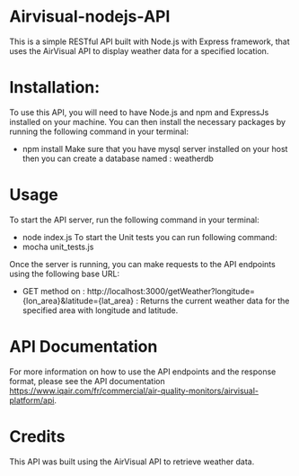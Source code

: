 # Airvisual-nodejs-API

This is a simple RESTful API built with Node.js with Express framework, that uses the AirVisual API to display weather data for a specified location.

# Installation:

To use this API, you will need to have Node.js and npm and ExpressJs installed on your machine. You can then install the necessary packages by running the following command in your terminal:
  - npm install
Make sure that you have mysql server installed on your host then you can create a database named : weatherdb

# Usage
To start the API server, run the following command in your terminal:
  - node index.js
To start the Unit tests you can run following command:
  - mocha unit_tests.js

Once the server is running, you can make requests to the API endpoints using the following base URL:
  - GET method on : http://localhost:3000/getWeather?longitude={lon_area}&latitude={lat_area} : Returns the current weather data for the specified area with longitude and latitude.
  
# API Documentation
For more information on how to use the API endpoints and the response format, please see the API documentation https://www.iqair.com/fr/commercial/air-quality-monitors/airvisual-platform/api.

# Credits
This API was built using the AirVisual API to retrieve weather data.
